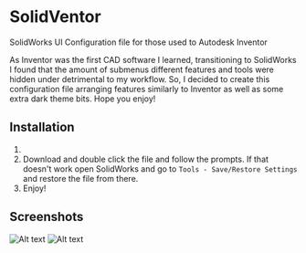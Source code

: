 # SolidVentor
SolidWorks UI Configuration file for those used to Autodesk Inventor

As Inventor was the first CAD software I learned, transitioning to SolidWorks I found that the amount of submenus different features and tools were hidden under detrimental to my workflow. So, I decided to create this configuration file arranging features similarly to Inventor as well as some extra dark theme bits. Hope you enjoy!

## Installation

1.
2. Download and double click the file and follow the prompts. If that doesn't work open SolidWorks and go to ```Tools - Save/Restore Settings``` and restore the file from there.
3. Enjoy!

## Screenshots
![Alt text](sketch_view.jpg?raw=true "Sketch View")
![Alt text](features_view.jpg?raw=true "Features View")
